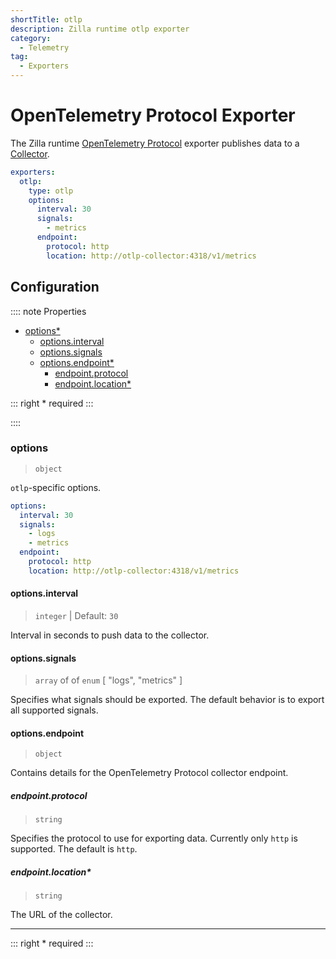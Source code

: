 ```yaml
---
shortTitle: otlp
description: Zilla runtime otlp exporter
category:
  - Telemetry
tag:
  - Exporters
---
```


# OpenTelemetry Protocol Exporter

The Zilla runtime [OpenTelemetry Protocol](https://github.com/open-telemetry/oteps/blob/main/text/0035-opentelemetry-protocol.md) exporter publishes data to a [Collector](https://opentelemetry.io/docs/collector/).

```yaml {3}
exporters:
  otlp:
    type: otlp
    options:
      interval: 30
      signals:
        - metrics
      endpoint:
        protocol: http
        location: http://otlp-collector:4318/v1/metrics
```

## Configuration

:::: note Properties

- [options\*](#options)
  - [options.interval](#options-interval)
  - [options.signals](#options-signals)
  - [options.endpoint\*](#options-endpoint)
    - [endpoint.protocol](#endpoint-protocol)
    - [endpoint.location\*](#endpoint-location)

::: right
\* required
:::

::::

### options

> `object`

`otlp`-specific options.
```yaml
options:
  interval: 30
  signals:
    - logs
    - metrics
  endpoint:
    protocol: http
    location: http://otlp-collector:4318/v1/metrics
```

#### options.interval

> `integer` | Default: `30`

Interval in seconds to push data to the collector.

#### options.signals

> `array` of of `enum` [ "logs", "metrics" ]

Specifies what signals should be exported. The default behavior is to export all supported signals.

#### options.endpoint

> `object`

Contains details for the OpenTelemetry Protocol collector endpoint.

##### endpoint.protocol

> `string`

Specifies the protocol to use for exporting data. Currently only `http` is supported. The default is `http`.

##### endpoint.location\*

> `string`

The URL of the collector.

---

::: right
\* required
:::
